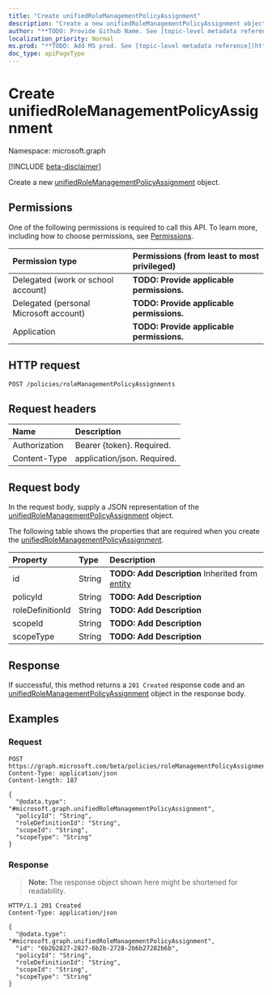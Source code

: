 ```yaml
---
title: "Create unifiedRoleManagementPolicyAssignment"
description: "Create a new unifiedRoleManagementPolicyAssignment object."
author: "**TODO: Provide Github Name. See [topic-level metadata reference](https://msgo.azurewebsites.net/add/document/guidelines/metadata.html#topic-level-metadata)**"
localization_priority: Normal
ms.prod: "**TODO: Add MS prod. See [topic-level metadata reference](https://msgo.azurewebsites.net/add/document/guidelines/metadata.html#topic-level-metadata)**"
doc_type: apiPageType
---
```


# Create unifiedRoleManagementPolicyAssignment
Namespace: microsoft.graph

[!INCLUDE [beta-disclaimer](../../includes/beta-disclaimer.md)]

Create a new [unifiedRoleManagementPolicyAssignment](../resources/unifiedrolemanagementpolicyassignment.md) object.

## Permissions
One of the following permissions is required to call this API. To learn more, including how to choose permissions, see [Permissions](/graph/permissions-reference).

|Permission type|Permissions (from least to most privileged)|
|:---|:---|
|Delegated (work or school account)|**TODO: Provide applicable permissions.**|
|Delegated (personal Microsoft account)|**TODO: Provide applicable permissions.**|
|Application|**TODO: Provide applicable permissions.**|

## HTTP request

<!-- {
  "blockType": "ignored"
}
-->
``` http
POST /policies/roleManagementPolicyAssignments
```

## Request headers
|Name|Description|
|:---|:---|
|Authorization|Bearer {token}. Required.|
|Content-Type|application/json. Required.|

## Request body
In the request body, supply a JSON representation of the [unifiedRoleManagementPolicyAssignment](../resources/unifiedrolemanagementpolicyassignment.md) object.

The following table shows the properties that are required when you create the [unifiedRoleManagementPolicyAssignment](../resources/unifiedrolemanagementpolicyassignment.md).

|Property|Type|Description|
|:---|:---|:---|
|id|String|**TODO: Add Description** Inherited from [entity](../resources/entity.md)|
|policyId|String|**TODO: Add Description**|
|roleDefinitionId|String|**TODO: Add Description**|
|scopeId|String|**TODO: Add Description**|
|scopeType|String|**TODO: Add Description**|



## Response

If successful, this method returns a `201 Created` response code and an [unifiedRoleManagementPolicyAssignment](../resources/unifiedrolemanagementpolicyassignment.md) object in the response body.

## Examples

### Request
<!-- {
  "blockType": "request",
  "name": "create_unifiedrolemanagementpolicyassignment_from_"
}
-->
``` http
POST https://graph.microsoft.com/beta/policies/roleManagementPolicyAssignments
Content-Type: application/json
Content-length: 187

{
  "@odata.type": "#microsoft.graph.unifiedRoleManagementPolicyAssignment",
  "policyId": "String",
  "roleDefinitionId": "String",
  "scopeId": "String",
  "scopeType": "String"
}
```


### Response
>**Note:** The response object shown here might be shortened for readability.
<!-- {
  "blockType": "response",
  "truncated": true,
  "@odata.type": "microsoft.graph.unifiedRoleManagementPolicyAssignment"
}
-->
``` http
HTTP/1.1 201 Created
Content-Type: application/json

{
  "@odata.type": "#microsoft.graph.unifiedRoleManagementPolicyAssignment",
  "id": "6b2b2827-2827-6b2b-2728-2b6b27282b6b",
  "policyId": "String",
  "roleDefinitionId": "String",
  "scopeId": "String",
  "scopeType": "String"
}
```

